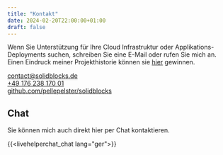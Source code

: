 ```yaml
---
title: "Kontakt"
date: 2024-02-20T22:00:00+01:00
draft: false
---
```

Wenn Sie Unterstützung für Ihre Cloud Infrastruktur oder Applikations-Deployments suchen, schreiben Sie eine E-Mail oder rufen Sie mich an. Einen Eindruck meiner Projekthistorie können sie [hier](https://pelle.io/pages/about/) gewinnen.

<div class="container pt-5 pb-5">
    <div class="row g-3 justify-content-center">
        <div class="col-lg">
            <a class="text-nowrap" href="mailto:contact@solidblocks.de" title="Email me">
                <span class="fa-stack fa-lg">
                    <i class="fas fa-circle fa-stack-2x"></i>
                    <i class="fas fa-envelope fa-stack-1x fa-inverse"></i>
                </span>
                contact@solidblocks.de
            </a>
        </div>
        <div class="col-lg">
            <a class="text-nowrap" href="tel:+49%20176%20238%20170%2001" title="Call me">
                <span class="fa-stack fa-lg">
                    <i class="fas fa-circle fa-stack-2x"></i>
                    <i class="fas fa-phone fa-stack-1x fa-inverse"></i>
                </span>
                +49 176 238 170 01
            </a>
        </div>
        <div class="col-lg">
            <a class="text-nowrap" href="https://github.com/pellepelster/solidblocks" title="Github">
                <span class="fa-stack fa-lg">
                    <i class="fas fa-circle fa-stack-2x"></i>
                    <i class="fas fa-phone fa-stack-1x fa-inverse"></i>
                </span>
                github.com/pellepelster/solidblocks
            </a>
        </div>
    </div>
</div>

## Chat

Sie können mich auch direkt hier per Chat kontaktieren.

<div id="lhc_status_container_page" class="pt-5 bg-light" ></div>

{{<livehelperchat_chat lang="ger">}}
